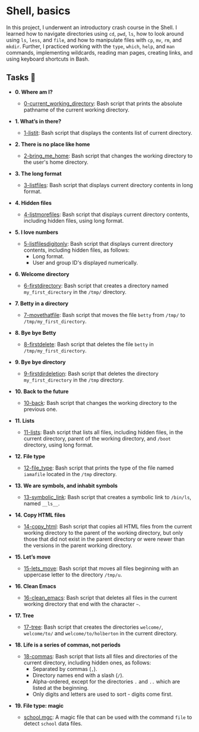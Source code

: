 # Shell, basics

In this project, I underwent an introductory crash course in the Shell. I
learned how to navigate directories using `cd`, `pwd`, `ls`, how to look
around using `ls`, `less`, and `file`, and how to manipulate files with `cp`,
`mv`, `rm`, and `mkdir`. Further, I practiced working with the `type`, `which`,
`help`, and `man` commands, implementing wildcards, reading man pages,
creating links, and using keyboard shortcuts in Bash.

## Tasks :page_with_curl:

* **0. Where am I?**
  * [0-current_working_directory](./0-current_working_directory): Bash script that
  prints the absolute pathname of the current working directory.

* **1. What’s in there?**
  * [1-listit](./1-listit): Bash script that displays the contents list of current directory.

* **2. There is no place like home**
  * [2-bring_me_home](./2-bring_me_home): Bash script that changes the working directory to the
  user's home directory.

* **3. The long format**
  * [3-listfiles](./3-listfiles): Bash script that displays current directory contents in
  long format.

* **4. Hidden files**
  * [4-listmorefiles](./4-listmorefiles): Bash script that displays current directory contents,
  including hidden files, using long format.

* **5. I love numbers**
  * [5-listfilesdigitonly](./5-listfilesdigitonly): Bash script that displays current directory
  contents, including hidden files, as follows:
    * Long format.
    * User and group ID's displayed numerically.

* **6. Welcome directory**
  * [6-firstdirectory](./6-firstdirectory): Bash script that creates a directory named `my_first_directory`
  in the `/tmp/` directory.

* **7. Betty in a directory**
  * [7-movethatfile](./7-movethatfile): Bash script that moves the file `betty` from `/tmp/` to
  `/tmp/my_first_directory`.

* **8. Bye bye Betty**
  * [8-firstdelete](./8-firstdelete): Bash script that deletes the file `betty` in `/tmp/my_first_directory`.

* **9. Bye bye directory**
  * [9-firstdirdeletion](./9-firstdirdeletion): Bash script that deletes the directory `my_first_directory`
  in the `/tmp` directory.

* **10. Back to the future**
  * [10-back](./10-back): Bash script that changes the working directory to the previous one.

* **11. Lists**
  * [11-lists](./11-lists): Bash script that lists all files, including hidden files, in the
  current directory, parent of the working directory, and `/boot` directory, using long format.

* **12. File type**
  * [12-file_type](./12-file_type): Bash script that prints the type of the file named
  `iamafile` located in the `/tmp` directory.

* **13. We are symbols, and inhabit symbols**
  * [13-symbolic_link](./13-symbolic_link): Bash script that creates a symbolic link to `/bin/ls`,
  named `__ls__`.

* **14. Copy HTML files**
  * [14-copy_html](./14-copy_html): Bash script that copies all HTML files from the current
  working directory to the parent of the working directory, but only those that
  did not exist in the parent directory or were newer than the versions in the parent working directory.

* **15. Let’s move**
  * [15-lets_move](./15-lets_move): Bash script that moves all files beginning with an uppercase
  letter to the directory `/tmp/u`.

* **16. Clean Emacs**
  * [16-clean_emacs](./16-clean_emacs): Bash script that deletes all files in the current working
  directory that end with the character `~`.

* **17. Tree**
  * [17-tree](./17-tree): Bash script that creates the directories `welcome/`,
  `welcome/to/` and `welcome/to/holberton` in the current directory.

* **18. Life is a series of commas, not periods**
  * [18-commas](./18-commas): Bash script that lists all files and directories of the current
  directory, including hidden ones, as follows:
    * Separated by commas (`,`).
    * Directory names end with a slash (`/`).
    * Alpha-ordered, except for the directories `.` and `..` which are listed at the beginning.
    * Only digits and letters are used to sort - digits come first.

* **19. File type: magic**
  * [school.mgc](./school.mgc): A magic file that can be used with the command `file` to
  detect `school` data files.
